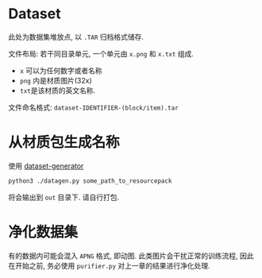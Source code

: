# Dataset

此处为数据集堆放点, 以 `.TAR` 归档格式储存.

文件布局: 若干同目录单元, 一个单元由 `x.png` 和 `x.txt` 组成.

- `x` 可以为任何数字或者名称
- `png` 内是材质图片(32x)
- `txt`是该材质的英文名称.

文件命名格式: `dataset-IDENTIFIER-(block/item).tar`

# 从材质包生成名称

使用 [dataset-generator](../datagen.py)

```bash
python3 ./datagen.py some_path_to_resourcepack
```

将会输出到 `out` 目录下. 请自行打包.

# 净化数据集

有的数据内可能会混入 `APNG` 格式, 即动图. 此类图片会干扰正常的训练流程, 因此在开始之前, 务必使用 `purifier.py`
对上一章的结果进行净化处理.